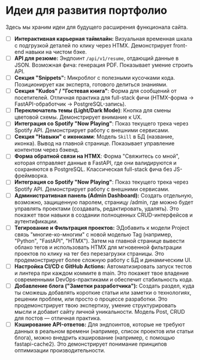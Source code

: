 # Идеи для развития портфолио

Здесь мы храним идеи для будущего расширения функционала сайта.

- [ ] **Интерактивная карьерная таймлайн:** Визуальная временная шкала с подгрузкой деталей по клику через HTMX. Демонстрирует front-end навыки на чистом бэке.
- [ ] **API для резюме:** Эндпоинт `/api/v1/resume`, отдающий данные в JSON. Возможная фича: генерация PDF. Показывает умение строить API.
- [ ] **Секция "Snippets":** Микроблог с полезными кусочками кода. Позиционирует как эксперта, готового делиться знаниями.
- [ ] **Секция "Kudos" / "Гостевая книга"**: Форма для сообщений от посетителей. Отличная практика для full-stack фичи (HTMX-форма -> FastAPI-обработчик -> PostgreSQL-запись).
- [ ] **Переключатель темы (Light/Dark Mode)**: Кнопка для смены цветовой схемы. Демонстрирует внимание к UX.
- [ ] **Интеграция со Spotify "Now Playing"**: Показ текущего трека через Spotify API. Демонстрирует работу с внешними сервисами.
- [ ] **Секция "Навыки" с иконками**: Модель `Skill` в БД (название, иконка). Вывод на главной странице. Показывает управление контентом через бэкенд.
- [ ] **Форма обратной связи на HTMX**: Форма "Свяжитесь со мной", которая отправляет данные в FastAPI, где они валидируются и сохраняются в PostgreSQL. Классическая full-stack фича без JS-фреймворка.
- [ ] **Интеграция со Spotify "Now Playing"**: Показ текущего трека через Spotify API. Демонстрирует работу с внешними сервисами.
- [ ] **Административная панель (Admin Dashboard):** Создать отдельную, возможно, защищенную паролем, страницу /admin, где можно будет управлять проектами (создавать, редактировать, удалять). Это покажет твои навыки в создании полноценных CRUD-интерфейсов и аутентификации.
- [ ] **Тегирование и Фильтрация проектов:** ЭДобавить к модели Project связь "многие-ко-многим" с новой моделью Tag (например, "Python", "FastAPI", "HTMX"). Затем на главной странице вывести облако тегов и использовать HTMX для мгновенной фильтрации проектов по клику на тег без перезагрузки страницы. Это продемонстрирует более сложную работу с БД и динамическим UI.
- [ ] **Настройка CI/CD с GitHub Actions:** Автоматизировать запуск тестов и линтера при каждом коммите в main. Это покажет твое владение современными DevOps-практиками и обеспечит стабильность кода.
- [ ] **Добавление блога ("Заметки разработчика"):** Создать раздел, куда ты сможешь добавлять короткие статьи или заметки о технологиях, решении проблем, или просто о процессе разработки. Это продемонстрирует твою экспертизу, умение структурировать мысли и добавит сайту личной уникальности. Модель Post, CRUD для постов — отличная практика.
- [ ] **Кэширование API-ответов:** Для эндпоинтов, которые не требуют данных в реальном времени (например, список проектов или статьи блога), можно внедрить кэширование (например, с помощью fastapi-cache2). Это демонстрирует понимание принципов оптимизации производительности.